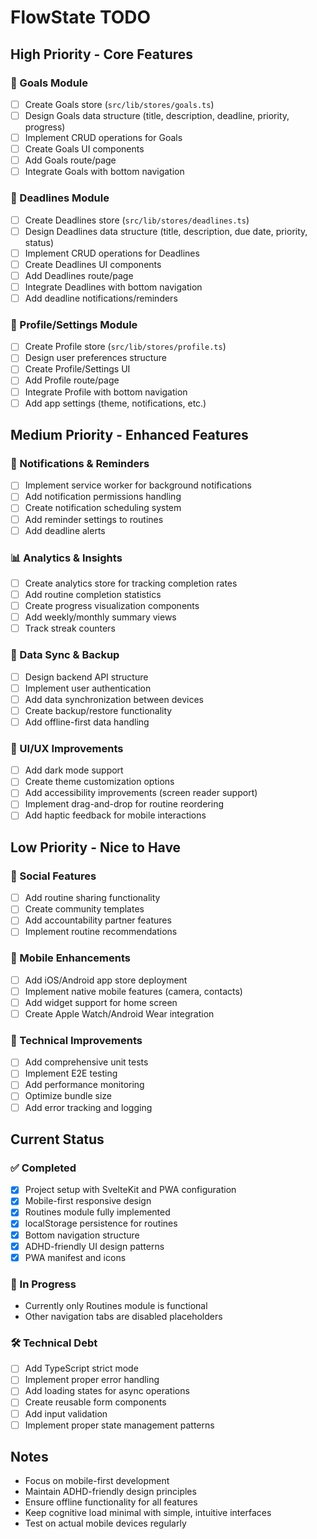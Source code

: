 # FlowState TODO

## High Priority - Core Features

### 🎯 Goals Module
- [ ] Create Goals store (`src/lib/stores/goals.ts`)
- [ ] Design Goals data structure (title, description, deadline, priority, progress)
- [ ] Implement CRUD operations for Goals
- [ ] Create Goals UI components
- [ ] Add Goals route/page
- [ ] Integrate Goals with bottom navigation

### 📅 Deadlines Module
- [ ] Create Deadlines store (`src/lib/stores/deadlines.ts`)
- [ ] Design Deadlines data structure (title, description, due date, priority, status)
- [ ] Implement CRUD operations for Deadlines
- [ ] Create Deadlines UI components
- [ ] Add Deadlines route/page
- [ ] Integrate Deadlines with bottom navigation
- [ ] Add deadline notifications/reminders

### 👤 Profile/Settings Module
- [ ] Create Profile store (`src/lib/stores/profile.ts`)
- [ ] Design user preferences structure
- [ ] Create Profile/Settings UI
- [ ] Add Profile route/page
- [ ] Integrate Profile with bottom navigation
- [ ] Add app settings (theme, notifications, etc.)

## Medium Priority - Enhanced Features

### 🔔 Notifications & Reminders
- [ ] Implement service worker for background notifications
- [ ] Add notification permissions handling
- [ ] Create notification scheduling system
- [ ] Add reminder settings to routines
- [ ] Add deadline alerts

### 📊 Analytics & Insights
- [ ] Create analytics store for tracking completion rates
- [ ] Add routine completion statistics
- [ ] Create progress visualization components
- [ ] Add weekly/monthly summary views
- [ ] Track streak counters

### 🔄 Data Sync & Backup
- [ ] Design backend API structure
- [ ] Implement user authentication
- [ ] Add data synchronization between devices
- [ ] Create backup/restore functionality
- [ ] Add offline-first data handling

### 🎨 UI/UX Improvements
- [ ] Add dark mode support
- [ ] Create theme customization options
- [ ] Add accessibility improvements (screen reader support)
- [ ] Implement drag-and-drop for routine reordering
- [ ] Add haptic feedback for mobile interactions

## Low Priority - Nice to Have

### 🤝 Social Features
- [ ] Add routine sharing functionality
- [ ] Create community templates
- [ ] Add accountability partner features
- [ ] Implement routine recommendations

### 📱 Mobile Enhancements
- [ ] Add iOS/Android app store deployment
- [ ] Implement native mobile features (camera, contacts)
- [ ] Add widget support for home screen
- [ ] Create Apple Watch/Android Wear integration

### 🔧 Technical Improvements
- [ ] Add comprehensive unit tests
- [ ] Implement E2E testing
- [ ] Add performance monitoring
- [ ] Optimize bundle size
- [ ] Add error tracking and logging

## Current Status

### ✅ Completed
- [x] Project setup with SvelteKit and PWA configuration
- [x] Mobile-first responsive design
- [x] Routines module fully implemented
- [x] localStorage persistence for routines
- [x] Bottom navigation structure
- [x] ADHD-friendly UI design patterns
- [x] PWA manifest and icons

### 🚧 In Progress
- Currently only Routines module is functional
- Other navigation tabs are disabled placeholders

### 🛠️ Technical Debt
- [ ] Add TypeScript strict mode
- [ ] Implement proper error handling
- [ ] Add loading states for async operations
- [ ] Create reusable form components
- [ ] Add input validation
- [ ] Implement proper state management patterns

## Notes

- Focus on mobile-first development
- Maintain ADHD-friendly design principles
- Ensure offline functionality for all features
- Keep cognitive load minimal with simple, intuitive interfaces
- Test on actual mobile devices regularly